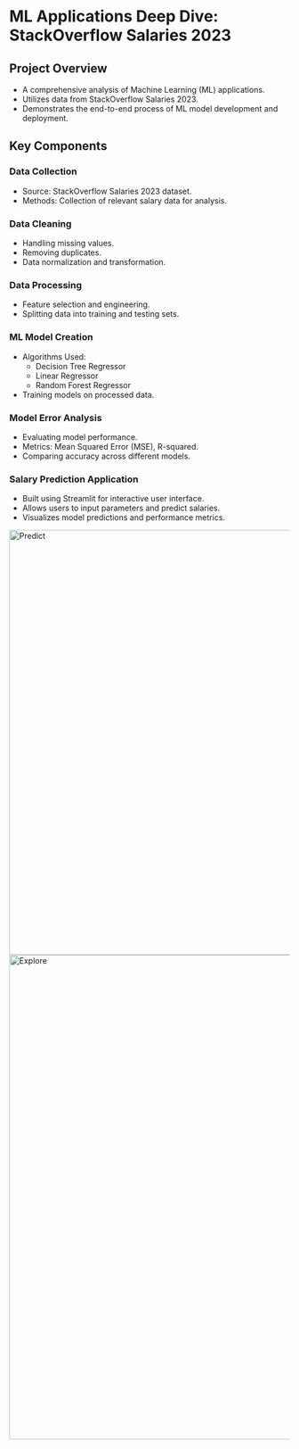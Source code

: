 # ML Applications Deep Dive: StackOverflow Salaries 2023

## Project Overview
- A comprehensive analysis of Machine Learning (ML) applications.
- Utilizes data from StackOverflow Salaries 2023.
- Demonstrates the end-to-end process of ML model development and deployment.

## Key Components

### Data Collection
- Source: StackOverflow Salaries 2023 dataset.
- Methods: Collection of relevant salary data for analysis.

### Data Cleaning
- Handling missing values.
- Removing duplicates.
- Data normalization and transformation.

### Data Processing
- Feature selection and engineering.
- Splitting data into training and testing sets.

### ML Model Creation
- Algorithms Used:
  - Decision Tree Regressor
  - Linear Regressor
  - Random Forest Regressor
- Training models on processed data.

### Model Error Analysis
- Evaluating model performance.
- Metrics: Mean Squared Error (MSE), R-squared.
- Comparing accuracy across different models.

### Salary Prediction Application
- Built using Streamlit for interactive user interface.
- Allows users to input parameters and predict salaries.
- Visualizes model predictions and performance metrics.



<img width="762" alt="Predict" src="https://github.com/SonaLakhotia/ML-App-SalaryPrediction/assets/169345257/8422cfb1-60d8-436d-a0ab-257b8512b1db">


<img width="869" alt="Explore" src="https://github.com/SonaLakhotia/ML-App-SalaryPrediction/assets/169345257/e0adcddd-440d-4978-ba26-c530e0201d0e">




